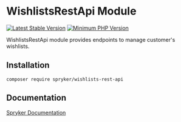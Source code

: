 # WishlistsRestApi Module
[![Latest Stable Version](https://poser.pugx.org/spryker/wishlists-rest-api/v/stable.svg)](https://packagist.org/packages/spryker/wishlists-rest-api)
[![Minimum PHP Version](https://img.shields.io/badge/php-%3E%3D%208.0-8892BF.svg)](https://php.net/)

WishlistsRestApi module provides endpoints to manage customer's wishlists.

## Installation

```
composer require spryker/wishlists-rest-api
```

## Documentation

[Spryker Documentation](https://docs.spryker.com)
